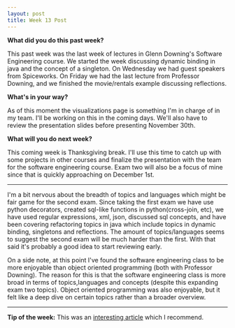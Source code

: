```yaml
---
layout: post
title: Week 13 Post
---
```



**What did you do this past week?**

This past week was the last week of lectures in Glenn Downing's Software Engineering course. We started the week discussing dynamic binding in java and the concept of a singleton. On Wednesday we had guest speakers from Spiceworks. On Friday we had the last lecture from Professor Downing, and we finished the movie/rentals example discussing reflections. 

**What's in your way?**

As of this moment the visualizations page is something I'm in charge of in my team. I'll be working on this in the coming days. We'll also have to review the presentation slides before presenting November 30th. 

**What will you do next week?**

This coming week is Thanksgiving break. I'll use this time to catch up with some projects in other courses and finalize the presentation with the team for the software engineering course. Exam two will also be a focus of mine since that is quickly approaching on December 1st. 

***

I'm a bit nervous about the breadth of topics and languages which might be fair game for the second exam. Since taking the first exam we have use python decorators, created sql-like functions in python(cross-join, etc), we have used regular expressions, xml, json, discussed sql concepts, and have been covering refactoring topics in java which include topics in dynamic binding, singletons and reflections. The amount of topics/languages seems to suggest the second exam will be much harder than the first. With that said it's probably a good idea to start reviewing early. 

On a side note, at this point I've found the software engineering class to be more enjoyable than object oriented programming (both with Professor Downing). The reason for this is that the software engineering class is more broad in terms of topics,languages and concepts (despite this expanding exam two topics). Object oriented programming was also enjoyable, but it felt like a deep dive on certain topics rather than a broader overview. 

***

**Tip of the week:**
This was an [interesting article](http://duartes.org/gustavo/blog/post/anatomy-of-a-program-in-memory/) which I recommend.
